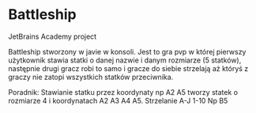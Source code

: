 # Battleship
JetBrains Academy project 


Battleship stworzony w javie w konsoli. Jest to gra pvp w której pierwszy użytkownik stawia statki o danej nazwie i danym rozmiarze (5 statków),
następnie drugi gracz robi to samo i gracze do siebie strzelają aż któryś z graczy nie zatopi wszystkich statków przeciwnika.

Poradnik: Stawianie statku przez koordynaty np A2 A5 tworzy statek o rozmiarze 4 i koordynatach A2 A3 A4 A5.
Strzelanie A-J 1-10 Np B5
